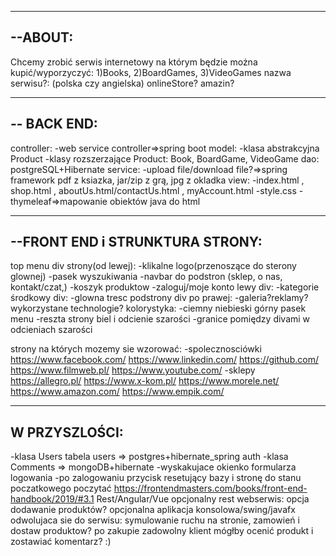 -------
--ABOUT:
--------
Chcemy zrobić serwis internetowy na którym będzie można kupić/wyporzyczyć:
1)Books, 2)BoardGames, 3)VideoGames
nazwa serwisu?:
(polska czy angielska)
onlineStore? amazin?

-------
-- BACK END:
--------
controller:
-web service controller=>spring boot
model:
-klasa abstrakcyjna Product 
-klasy rozszerzające Product: Book, BoardGame, VideoGame 
dao:
postgreSQL+Hibernate
service:
-upload file/download file?=>spring framework
pdf z ksiazka, jar/zip z grą, jpg z okladka
view:
-index.html , shop.html , aboutUs.html/contactUs.html , myAccount.html
-style.css
-thymeleaf=>mapowanie obiektów java do html

--------
--FRONT END i STRUNKTURA STRONY:
--------
top menu div strony(od lewej):
-klikalne logo(przenoszące do sterony glownej)
-pasek wyszukiwania
-navbar do podstron (sklep, o nas, kontakt/czat,)
-koszyk produktow
-zaloguj/moje konto
lewy div:
-kategorie
środkowy div:
-glowna tresc podstrony
div po prawej:
-galeria?reklamy?wykorzystane technologie?
kolorystyka:
-ciemny niebieski górny pasek menu
-reszta strony biel i odcienie szarości
-granice pomiędzy divami w odcieniach szarości

strony na których mozemy sie wzorować:
-spolecznosciówki
https://www.facebook.com/
https://www.linkedin.com/
https://github.com/
https://www.filmweb.pl/
https://www.youtube.com/
-sklepy
https://allegro.pl/
https://www.x-kom.pl/
https://www.morele.net/
https://www.amazon.com/
https://www.empik.com/

--------
W PRZYSZLOŚCI:
--------
-klasa Users tabela users => postgres+hibernate_spring auth
-klasa Comments => mongoDB+hibernate
-wyskakujace okienko formularza logowania
-po zalogowaniu przycisk resetujący bazy i stronę do stanu poczatkowego
poczytać https://frontendmasters.com/books/front-end-handbook/2019/#3.1
Rest/Angular/Vue
opcjonalny rest webserwis: 
opcja dodawanie produktów?
opcjonalna aplikacja konsolowa/swing/javafx odwolujaca sie do serwisu:
symulowanie ruchu na stronie, zamowień i dostaw produktow?
po zakupie zadowolny klient mógłby ocenić produkt i zostawiać komentarz? 
:)